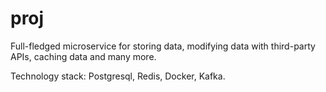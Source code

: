# proj
Full-fledged microservice for storing data, modifying data with third-party APIs, caching data and many more.

Technology stack: Postgresql, Redis, Docker, Kafka.
